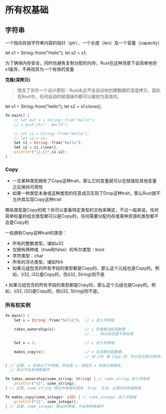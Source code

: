 # 所有权基础

## 字符串

一个指向存放字符串内容的指针（ptr）、一个长度（len）及一个容量（capacity）

let s1 = String::from("Hello"); let s2 = s1;

为了确保内存安全，同时也避免复制分配的内存，Rust在这种场景下会简单地将s1废弃，不再视其为一个有效的变量

**克隆(深拷贝)**

> 隐含了另外一个设计原则：Rust永远不会自动地创建数据的深度拷贝。因此在Rust中，任何自动的赋值操作都可以被视为高效的。

let s1 = String::from("hello"); let s2 = s1.clone();

```rust
fn main() {
    // let mut s = String::from("Hello");
    // s.push_str(", World");

    // let s1 = String::from("Hello");
    // let s2 = s1;
    let s1 = String::from("hello");
    let s2 = s1.clone();
    println!("{},{}",s1,s2);
}
```

### Copy

* 一旦某种类型拥有了Copy这种trait，那么它的变量就可以在赋值给其他变量之后保持可用性
* 如果一种类型本身或这种类型的任意成员实现了Drop这种trait，那么Rust就不允许其实现Copy这种trait

哪些类型是Copy的呢？你可以查看特定类型的文档来确定，不过一般来说，任何简单标量的组合类型都可以是Copy的，任何需要分配内存或某种资源的类型都不会是Copy的

一些拥有Copy这种trait的类型：

* 所有的整数类型，诸如u32
* 仅拥有两种值（true和false）的布尔类型：bool
* 字符类型：char
* 所有的浮点类型，诸如f64
* 如果元组包含的所有字段的类型都是Copy的，那么这个元组也是Copy的。例如，(i32, i32)是Copy的，但(i32, String)则不是

• 如果元组包含的所有字段的类型都是Copy的，那么这个元组也是Copy的。例如，(i32, i32)是Copy的，但(i32, String)则不是。

### 所有权实例

```rust
fn main() {
    let s = String::from("hello");  // s 进入作用域

    takes_ownership(s);             // s 的值移动到函数里 ...
                                    // ... 所以到这里不再有效

    let x = 5;                      // x 进入作用域

    makes_copy(x);                  // x 应该移动函数里，
                                    // 但 i32 是 Copy 的，所以在后面可继续使用 x

} // 这里, x 先移出了作用域，然后是 s。但因为 s 的值已被移走，
  // 所以不会有特殊操作

fn takes_ownership(some_string: String) { // some_string 进入作用域
    println!("{}", some_string);
} // 这里，some_string 移出作用域并调用 `drop` 方法。占用的内存被释放

fn makes_copy(some_integer: i32) { // some_integer 进入作用域
    println!("{}", some_integer);
} // 这里，some_integer 移出作用域。不会有特殊操作
```
